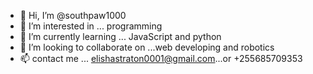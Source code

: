 - 👋 Hi, I’m @southpaw1000
- 👀 I’m interested in ... programming
- 🌱 I’m currently learning ... JavaScript and python
- 💞️ I’m looking to collaborate on ...web developing and robotics
- 📫 contact me ... elishastraton0001@gmail.com...or +255685709353

<!---
southpaw1000/southpaw1000 is a ✨ special ✨ repository because its `README.md` (this file) appears on your GitHub profile.
You can click the Preview link to take a look at your changes.
--->
